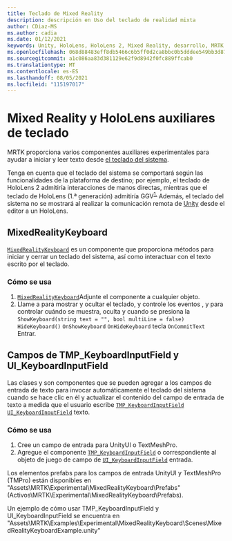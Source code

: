 ```yaml
---
title: Teclado de Mixed Reality
description: descripción en Uso del teclado de realidad mixta
author: CDiaz-MS
ms.author: cadia
ms.date: 01/12/2021
keywords: Unity, HoloLens, HoloLens 2, Mixed Reality, desarrollo, MRTK
ms.openlocfilehash: 068d88483eff8db5466c6b5ff0d2ca8bbc0b5dddee549bb3d87c82fa740bc8fe
ms.sourcegitcommit: a1c086aa83d381129e62f9d8942f0fc889ffcab0
ms.translationtype: MT
ms.contentlocale: es-ES
ms.lasthandoff: 08/05/2021
ms.locfileid: "115197017"
---
```

# <a name="mixed-reality-and-hololens-keyboard-helper-classes"></a>Mixed Reality y HoloLens auxiliares de teclado

MRTK proporciona varios componentes auxiliares experimentales para ayudar a iniciar y leer texto desde [el teclado del sistema](../ux-building-blocks/system-keyboard.md).

Tenga en cuenta que el teclado del sistema se comportará según las funcionalidades de la plataforma de destino; por ejemplo, el teclado de HoloLens 2 admitiría interacciones de manos directas, mientras que el teclado de HoloLens (1.ª generación) admitiría GGV<sup>[1.](/windows/mixed-reality/gaze)</sup> Además, el teclado del sistema no se mostrará al realizar la comunicación remota de [Unity](../tools/holographic-remoting.md) desde el editor a un HoloLens.

## <a name="mixedrealitykeyboard"></a>MixedRealityKeyboard

[`MixedRealityKeyboard`](xref:Microsoft.MixedReality.Toolkit.Experimental.UI.MixedRealityKeyboard) es un componente que proporciona métodos para iniciar y cerrar un teclado del sistema, así como interactuar con el texto escrito por el teclado.  

### <a name="how-to-use"></a>Cómo se usa

1. [`MixedRealityKeyboard`](xref:Microsoft.MixedReality.Toolkit.Experimental.UI.MixedRealityKeyboard)Adjunte el componente a cualquier objeto.
2. Llame a para mostrar y ocultar el teclado, y controle los eventos , y para controlar cuándo se muestra, oculta y cuando se presiona la `ShowKeyboard(string text = "", bool multiLine = false)` `HideKeyboard()` `OnShowKeyboard` `OnHideKeyboard` tecla `OnCommitText` Entrar.

## <a name="input-fields-tmp_keyboardinputfield-and-ui_keyboardinputfield"></a>Campos de TMP_KeyboardInputField y UI_KeyboardInputField

Las clases y son componentes que se pueden agregar a los campos de entrada de texto para invocar automáticamente el teclado del sistema cuando se hace clic en él y actualizar el contenido del campo de entrada de texto a medida que el usuario escribe [`TMP_KeyboardInputField`](xref:Microsoft.MixedReality.Toolkit.Experimental.UI.TMP_KeyboardInputField) [`UI_KeyboardInputField`](xref:Microsoft.MixedReality.Toolkit.Experimental.UI.UI_KeyboardInputField) texto.

### <a name="how-to-use"></a>Cómo se usa

1. Cree un campo de entrada para UnityUI o TextMeshPro.
2. Agregue el componente [`TMP_KeyboardInputField`](xref:Microsoft.MixedReality.Toolkit.Experimental.UI.TMP_KeyboardInputField) o correspondiente al objeto de juego de campo de [`UI_KeyboardInputField`](xref:Microsoft.MixedReality.Toolkit.Experimental.UI.UI_KeyboardInputField) entrada.

Los elementos prefabs para los campos de entrada UnityUI y TextMeshPro (TMPro) están disponibles en "Assets\MRTK\Experimental\MixedRealityKeyboard\Prefabs" (Activos\MRTK\Experimental\MixedRealityKeyboard\Prefabs).

Un ejemplo de cómo usar TMP_KeyboardInputField y UI_KeyboardInputField se encuentra en "Assets\MRTK\Examples\Experimental\MixedRealityKeyboard\Scenes\MixedRealityKeyboardExample.unity"